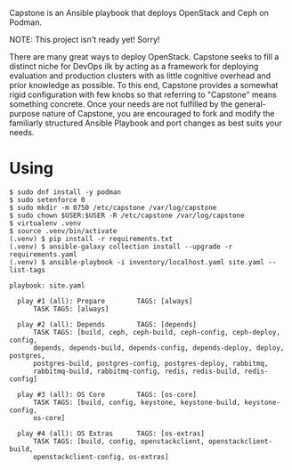 Capstone is an Ansible playbook that deploys OpenStack and Ceph on Podman.

NOTE: This project isn't ready yet! Sorry!

There are many great ways to deploy OpenStack. Capstone seeks to fill a
distinct niche for DevOps ilk by acting as a framework for deploying evaluation
and production clusters with as little cognitive overhead and prior knowledge
as possible. To this end, Capstone provides a somewhat rigid configuration with
few knobs so that referring to "Capstone" means something concrete. Once your
needs are not fulfilled by the general-purpose nature of Capstone, you are
encouraged to fork and modify the familiarly structured Ansible Playbook and
port changes as best suits your needs.

# Using

```
$ sudo dnf install -y podman
$ sudo setenforce 0
$ sudo mkdir -m 0750 /etc/capstone /var/log/capstone
$ sudo chown $USER:$USER -R /etc/capstone /var/log/capstone
$ virtualenv .venv
$ source .venv/bin/activate
(.venv) $ pip install -r requirements.txt
(.venv) $ ansible-galaxy collection install --upgrade -r requirements.yaml
(.venv) $ ansible-playbook -i inventory/localhost.yaml site.yaml --list-tags

playbook: site.yaml

  play #1 (all): Prepare        TAGS: [always]
      TASK TAGS: [always]

  play #2 (all): Depends        TAGS: [depends]
      TASK TAGS: [build, ceph, ceph-build, ceph-config, ceph-deploy, config,
      depends, depends-build, depends-config, depends-deploy, deploy, postgres,
      postgres-build, postgres-config, postgres-deploy, rabbitmq,
      rabbitmq-build, rabbitmq-config, redis, redis-build, redis-config]

  play #3 (all): OS Core        TAGS: [os-core]
      TASK TAGS: [build, config, keystone, keystone-build, keystone-config,
      os-core]

  play #4 (all): OS Extras      TAGS: [os-extras]
      TASK TAGS: [build, config, openstackclient, openstackclient-build,
      openstackclient-config, os-extras]
```
